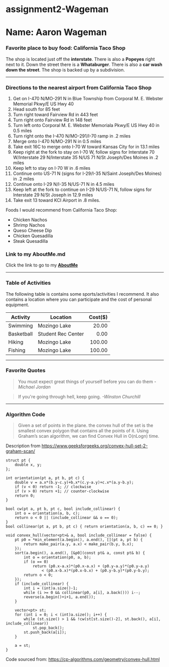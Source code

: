 # assignment2-Wageman

# Name: Aaron Wageman
### Favorite place to buy food: California Taco Shop

The shop is located just off the **interstate**. There is also a **Popeyes** right next to it. Down the street there is a **Whataburger**. There is also a **car wash down the street**. The shop is backed up by a subdivision.

---

### Directions to the nearest airport from California Taco Shop
1. Get on I-470 N/MO-291 N in Blue Township from Corporal M. E. Webster Memorial Pkwy/E US Hwy 40
2. Head south for 85 feet
3. Turn right toward Fairview Rd in 443 feet
4. Turn right onto Fairview Rd in 148 feet
5. Turn left onto Corporal M. E. Webster Memoriala Pkwy/E US Hwy 40 in 0.5 miles
6. Turn right onto the I-470 N/MO-291/I-70 ramp in .2 miles
7. Merge onto I-470 N/MO-291 N in 0.5 miles
8. Take exit 16C to merge onto I-70 W toward Kansas City for in 13.1 miles 
9. Keep right at the fork to stay on I-70 W, follow signs for Interstate 70 W/Interstate 29 N/Interstate 35 N/US 71 N/St Joseph/Des Moines in .2 miles
10. Keep left to stay on I-70 W in .6 miles
11. Continue onto US-71 N (signs for I-29/I-35 N/Saint Joseph/Des Moines) in .2 miles
12. Continue onto I-29 N/I-35 N/US-71 N in 4.5 miles
13. Keep left at the fork to continue on I-29 N/US-71 N, follow signs for Interstate 29 N/St Joseph in 12.9 miles
14. Take exit 13 toward KCI Airport in .8 miles.

Foods I would recommend from California Taco Shop:
- Chicken Nachos
- Shrimp Nachos
- Queso Cheese Dip
- Chicken Quesadilla
- Steak Quesadilla


### Link to my AboutMe.md

Click the link to go to my **[AboutMe](AboutMe.md)**

---

### Table of Activities

The following table is contains some sports/activities I recommend. It also contains a location where you can participate and the cost of personal equipment. 

|Activity|Location|Cost($)|
|---|---|---:|
|Swimming|Mozingo Lake|20.00|
|Basketball|Student Rec Center|0.00|
|Hiking|Mozingo Lake|100.00|
|Fishing|Mozingo Lake|100.00|

---

### Favorite Quotes

>You must expect great things of yourself before you can do them
*-Michael Jordan*

>If you're going through hell, keep going.
*-Winston Churchill*

---

### Algorithm Code

> Given a set of points in the plane. the convex hull of the set is the smallest convex polygon that contains all the points of it. Using Graham’s scan algorithm, we can find Convex Hull in O(nLogn) time.

Description from <https://www.geeksforgeeks.org/convex-hull-set-2-graham-scan/>

```
struct pt {
    double x, y;
};

int orientation(pt a, pt b, pt c) {
    double v = a.x*(b.y-c.y)+b.x*(c.y-a.y)+c.x*(a.y-b.y);
    if (v < 0) return -1; // clockwise
    if (v > 0) return +1; // counter-clockwise
    return 0;
}

bool cw(pt a, pt b, pt c, bool include_collinear) {
    int o = orientation(a, b, c);
    return o < 0 || (include_collinear && o == 0);
}
bool collinear(pt a, pt b, pt c) { return orientation(a, b, c) == 0; }

void convex_hull(vector<pt>& a, bool include_collinear = false) {
    pt p0 = *min_element(a.begin(), a.end(), [](pt a, pt b) {
        return make_pair(a.y, a.x) < make_pair(b.y, b.x);
    });
    sort(a.begin(), a.end(), [&p0](const pt& a, const pt& b) {
        int o = orientation(p0, a, b);
        if (o == 0)
            return (p0.x-a.x)*(p0.x-a.x) + (p0.y-a.y)*(p0.y-a.y)
                < (p0.x-b.x)*(p0.x-b.x) + (p0.y-b.y)*(p0.y-b.y);
        return o < 0;
    });
    if (include_collinear) {
        int i = (int)a.size()-1;
        while (i >= 0 && collinear(p0, a[i], a.back())) i--;
        reverse(a.begin()+i+1, a.end());
    }

    vector<pt> st;
    for (int i = 0; i < (int)a.size(); i++) {
        while (st.size() > 1 && !cw(st[st.size()-2], st.back(), a[i], include_collinear))
            st.pop_back();
        st.push_back(a[i]);
    }

    a = st;
}
```
Code sourced from: <https://cp-algorithms.com/geometry/convex-hull.html>





